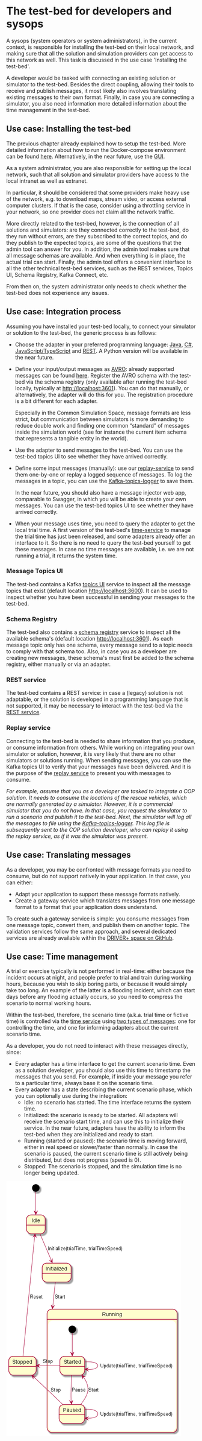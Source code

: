 # The test-bed for developers and sysops

A sysops (system operators or system administrators), in the current context, is responsible for installing the test-bed on their local network, and making sure that all the solution and simulation providers can get access to this network as well. This task is discussed in the use case 'Installing the test-bed'.

A developer would be tasked with connecting an existing solution or simulator to the test-bed. Besides the direct coupling, allowing their tools to receive and publish messages, it most likely also involves translating existing messages to their own format. Finally, in case you are connecting a simulator, you also need information more detailed information about the time management in the test-bed.

## Use case: Installing the test-bed

The previous chapter already explained how to setup the test-bed. More detailed information about how to run the Docker-compose environment can be found [here](https://github.com/DRIVER-EU/test-bed/tree/master/docker). Alternatively, in the near future, use the [GUI](https://driver-eu.github.io/docker-composer).

As a system administrator, you are also responsible for setting up the local network, such that all solution and simulator providers have access to the local intranet as well as extranet.

In particular, it should be considered that some providers make heavy use of the network, e.g. to download maps, stream video, or access external computer clusters. If that is the case, consider using a throttling service in your network, so one provider does not claim all the network traffic.

More directly related to the test-bed, however, is the connection of all solutions and simulators: are they connected correctly to the test-bed, do they run without errors, are they subscribed to the correct topics, and do they publish to the expected topics, are some of the questions that the admin tool can answer for you. In addition, the admin tool makes sure that all message schemas are available. And when everything is in place, the actual trial can start. Finally, the admin tool offers a convenient interface to all the other technical test-bed services, such as the REST services, Topics UI, Schema Registry, Kafka Connect, etc.

From then on, the system administrator only needs to check whether the test-bed does not experience any issues.

## Use case: Integration process

Assuming you have installed your test-bed locally, to connect your simulator or solution to the test-bed, the generic process is as follows:
-	Choose the adapter in your preferred programming language: [Java](https://github.com/DRIVER-EU/java-test-bed-adapter), [C#](https://github.com/DRIVER-EU/csharp-test-bed-adapter), [JavaScript/TypeScript](https://github.com/DRIVER-EU/node-test-bed-adapter) and [REST](https://github.com/DRIVER-EU/test-bed-rest-service). A Python version will be available in the near future.
-	Define your input/output messages as [AVRO](http://avro.apache.org/docs/current): already supported messages can be found [here](https://github.com/DRIVER-EU/avro-schemas/). Register the AVRO schema with the test-bed via the schema registry (only available after running the test-bed locally, typically at [http://localhost:3601](http://localhost:3601)). You can do that manually, or alternatively, the adapter will do this for you. The registration procedure is a bit different for each adapter.

    Especially in the Common Simulation Space, message formats are less strict, but communication between simulators is more demanding to reduce double work and finding one common “standard” of messages inside the simulation world (see for instance the current item schema that represents a tangible entity in the world).

-	Use the adapter to send messages to the test-bed. You can use the test-bed topics UI to see whether they have arrived correctly.
-	Define some input messages (manually): use our [replay-service](https://github.com/DRIVER-EU/kafka-replay-service) to send them one-by-one or replay a logged sequence of messages. To log the messages in a topic, you can use the [Kafka-topics-logger](https://github.com/DRIVER-EU/kafka-topics-logger) to save them.

    In the near future, you should also have a message injector web app, comparable to Swagger, in which you will be able to create your own messages.  You can use the test-bed topics UI to see whether they have arrived correctly.

-	When your message uses time, you need to query the adapter to get the local trial time. A first version of the test-bed's [time-service](https://github.com/DRIVER-EU/test-bed-time-service) to manage the trial time has just been released, and some adapters already offer an interface to it. So there is no need to query the test-bed yourself to get these messages. In case no time messages are available, i.e. we are not running a trial, it returns the system time.

### Message Topics UI

The test-bed contains a Kafka [topics UI](https://github.com/Landoop/kafka-topics-ui) service to inspect all the message topics that exist (default location [http://localhost:3600](http://localhost:3600)). It can be used to inspect whether you have been successful in sending your messages to the test-bed.

### Schema Registry

The test-bed also contains a [schema registry](https://github.com/Landoop/schema-registry-ui) service to inspect all the available schema's (default location [http://localhost:3601](http://localhost:3601)). As each message topic only has one schema, every message send to a topic needs to comply with that schema too. Also, in case you as a developer are creating new messages, these schema's must first be added to the schema registry, either manually or via an adapter.

### REST service

The test-bed contains a REST service: in case a (legacy) solution is not adaptable, or the solution is developed in a programming language that is not supported, it may be necessary to interact with the test-bed via the [REST service](github.com/DRIVER-EU/test-bed-rest-service).

### Replay service

Connecting to the test-bed is needed to share information that you produce, or consume information from others. While working on integrating your own simulator or solution, however, it is very likely that there are no other simulators or solutions running. When sending messages, you can use the Kafka topics UI to verify that your messages have been delivered. And it is the purpose of the [replay service](https://github.com/DRIVER-EU/kafka-replay-service) to present you with messages to consume.

*For example, assume that you as a developer are tasked to integrate a COP solution. It needs to consume the locations of the rescue vehicles, which are normally generated by a simulator. However, it is a commercial simulator that you do not have. In that case, you request the simulator to run a scenario and publish it to the test-bed. Next, the simulator will log all the messages to file using the [Kafka-topics-logger](https://github.com/DRIVER-EU/kafka-topics-logger). This log file is subsequently sent to the COP solution developer, who can replay it using the replay service, as if it was the simulator was present.*

## Use case: Translating messages

As a developer, you may be confronted with message formats you need to consume, but do not support natively in your application. In that case, you can either:
- Adapt your application to support these message formats natively.
- Create a gateway service which translates messages from one message format to a format that your application does understand.

To create such a gateway service is simple: you consume messages from one message topic, convert them, and publish them on another topic. The validation services follow the same approach, and several dedicated services are already available within the [DRIVER+ space on GitHub](https://github.com/DRIVER-EU).

## Use case: Time management

A trial or exercise typically is not performed in real-time: either because the incident occurs at night, and people prefer to trial and train during working hours, because you wish to skip boring parts, or because it would simply take too long. An example of the latter is a flooding incident, which can start days before any flooding actually occurs, so you need to compress the scenario to normal working hours.

Within the test-bed, therefore, the scenario time (a.k.a. trial time or fictive time) is controlled via the [time service](https://github.com/DRIVER-EU/test-bed-time-service) using [two types of messages](https://github.com/DRIVER-EU/avro-schemas/tree/master/core/time): one for controlling the time, and one for informing adapters about the current scenario time.

As a developer, you do not need to interact with these messages directly, since:
- Every adapter has a time interface to get the current scenario time. Even as a solution developer, you should also use this time to timestamp the messages that you send. For example, if inside your message you refer to a particular time, always base it on the scenario time.
- Every adapter has a state describing the current scenario phase, which you can optionally use during the integration:
  - Idle: no scenario has started. The time interface returns the system time.
  - Initialized: the scenario is ready to be started. All adapters will receive the scenario start time, and can use this to initialize their service. In the near future, adapters have the ability to inform the test-bed when they are initialized and ready to start.
  - Running (started or paused): the scenario time is moving forward, either in real speed or slower/faster than normally. In case the scenario is paused, the current scenario time is still actively being distributed, but does not progress (speed is 0).
  - Stopped: The scenario is stopped, and the simulation time is no longer being updated.

![State diagram of the time service](img/state_diagram_time_service.png)

